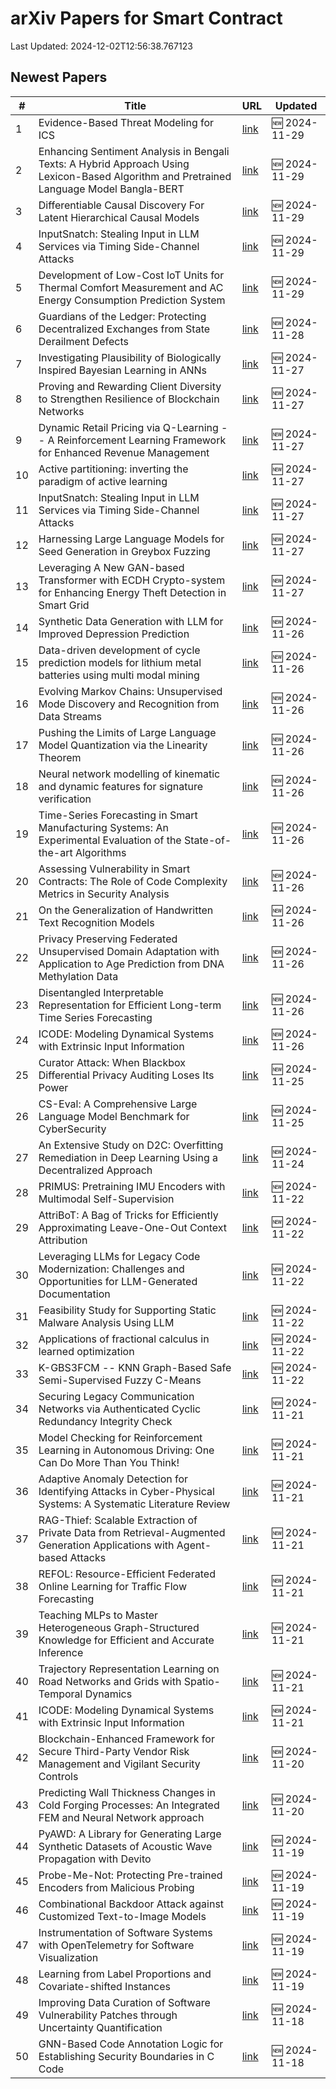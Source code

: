 # arXiv Papers for Smart Contract

Last Updated: 2024-12-02T12:56:38.767123

## Newest Papers

|\#|Title|URL|Updated|
|---|---|---|---|
|1|Evidence-Based Threat Modeling for ICS|[link](http://arxiv.org/abs/2411.19759v1)|🆕 2024-11-29|
|2|Enhancing Sentiment Analysis in Bengali Texts: A Hybrid Approach Using Lexicon-Based Algorithm and Pretrained Language Model Bangla-BERT|[link](http://arxiv.org/abs/2411.19584v1)|🆕 2024-11-29|
|3|Differentiable Causal Discovery For Latent Hierarchical Causal Models|[link](http://arxiv.org/abs/2411.19556v1)|🆕 2024-11-29|
|4|InputSnatch: Stealing Input in LLM Services via Timing Side-Channel Attacks|[link](http://arxiv.org/abs/2411.18191v2)|🆕 2024-11-29|
|5|Development of Low-Cost IoT Units for Thermal Comfort Measurement and AC Energy Consumption Prediction System|[link](http://arxiv.org/abs/2411.19536v1)|🆕 2024-11-29|
|6|Guardians of the Ledger: Protecting Decentralized Exchanges from State Derailment Defects|[link](http://arxiv.org/abs/2411.18935v1)|🆕 2024-11-28|
|7|Investigating Plausibility of Biologically Inspired Bayesian Learning in ANNs|[link](http://arxiv.org/abs/2411.18788v1)|🆕 2024-11-27|
|8|Proving and Rewarding Client Diversity to Strengthen Resilience of Blockchain Networks|[link](http://arxiv.org/abs/2411.18401v1)|🆕 2024-11-27|
|9|Dynamic Retail Pricing via Q-Learning -- A Reinforcement Learning Framework for Enhanced Revenue Management|[link](http://arxiv.org/abs/2411.18261v1)|🆕 2024-11-27|
|10|Active partitioning: inverting the paradigm of active learning|[link](http://arxiv.org/abs/2411.18254v1)|🆕 2024-11-27|
|11|InputSnatch: Stealing Input in LLM Services via Timing Side-Channel Attacks|[link](http://arxiv.org/abs/2411.18191v1)|🆕 2024-11-27|
|12|Harnessing Large Language Models for Seed Generation in Greybox Fuzzing|[link](http://arxiv.org/abs/2411.18143v1)|🆕 2024-11-27|
|13|Leveraging A New GAN-based Transformer with ECDH Crypto-system for Enhancing Energy Theft Detection in Smart Grid|[link](http://arxiv.org/abs/2411.18023v1)|🆕 2024-11-27|
|14|Synthetic Data Generation with LLM for Improved Depression Prediction|[link](http://arxiv.org/abs/2411.17672v1)|🆕 2024-11-26|
|15|Data-driven development of cycle prediction models for lithium metal batteries using multi modal mining|[link](http://arxiv.org/abs/2411.17625v1)|🆕 2024-11-26|
|16|Evolving Markov Chains: Unsupervised Mode Discovery and Recognition from Data Streams|[link](http://arxiv.org/abs/2411.17528v1)|🆕 2024-11-26|
|17|Pushing the Limits of Large Language Model Quantization via the Linearity Theorem|[link](http://arxiv.org/abs/2411.17525v1)|🆕 2024-11-26|
|18|Neural network modelling of kinematic and dynamic features for signature verification|[link](http://arxiv.org/abs/2411.17506v1)|🆕 2024-11-26|
|19|Time-Series Forecasting in Smart Manufacturing Systems: An Experimental Evaluation of the State-of-the-art Algorithms|[link](http://arxiv.org/abs/2411.17499v1)|🆕 2024-11-26|
|20|Assessing Vulnerability in Smart Contracts: The Role of Code Complexity Metrics in Security Analysis|[link](http://arxiv.org/abs/2411.17343v1)|🆕 2024-11-26|
|21|On the Generalization of Handwritten Text Recognition Models|[link](http://arxiv.org/abs/2411.17332v1)|🆕 2024-11-26|
|22|Privacy Preserving Federated Unsupervised Domain Adaptation with Application to Age Prediction from DNA Methylation Data|[link](http://arxiv.org/abs/2411.17287v1)|🆕 2024-11-26|
|23|Disentangled Interpretable Representation for Efficient Long-term Time Series Forecasting|[link](http://arxiv.org/abs/2411.17257v1)|🆕 2024-11-26|
|24|ICODE: Modeling Dynamical Systems with Extrinsic Input Information|[link](http://arxiv.org/abs/2411.13914v2)|🆕 2024-11-26|
|25|Curator Attack: When Blackbox Differential Privacy Auditing Loses Its Power|[link](http://arxiv.org/abs/2411.16516v1)|🆕 2024-11-25|
|26|CS-Eval: A Comprehensive Large Language Model Benchmark for CyberSecurity|[link](http://arxiv.org/abs/2411.16239v1)|🆕 2024-11-25|
|27|An Extensive Study on D2C: Overfitting Remediation in Deep Learning Using a Decentralized Approach|[link](http://arxiv.org/abs/2411.15876v1)|🆕 2024-11-24|
|28|PRIMUS: Pretraining IMU Encoders with Multimodal Self-Supervision|[link](http://arxiv.org/abs/2411.15127v1)|🆕 2024-11-22|
|29|AttriBoT: A Bag of Tricks for Efficiently Approximating Leave-One-Out Context Attribution|[link](http://arxiv.org/abs/2411.15102v1)|🆕 2024-11-22|
|30|Leveraging LLMs for Legacy Code Modernization: Challenges and Opportunities for LLM-Generated Documentation|[link](http://arxiv.org/abs/2411.14971v1)|🆕 2024-11-22|
|31|Feasibility Study for Supporting Static Malware Analysis Using LLM|[link](http://arxiv.org/abs/2411.14905v1)|🆕 2024-11-22|
|32|Applications of fractional calculus in learned optimization|[link](http://arxiv.org/abs/2411.14855v1)|🆕 2024-11-22|
|33|K-GBS3FCM -- KNN Graph-Based Safe Semi-Supervised Fuzzy C-Means|[link](http://arxiv.org/abs/2411.14728v1)|🆕 2024-11-22|
|34|Securing Legacy Communication Networks via Authenticated Cyclic Redundancy Integrity Check|[link](http://arxiv.org/abs/2411.14394v1)|🆕 2024-11-21|
|35|Model Checking for Reinforcement Learning in Autonomous Driving: One Can Do More Than You Think!|[link](http://arxiv.org/abs/2411.14375v1)|🆕 2024-11-21|
|36|Adaptive Anomaly Detection for Identifying Attacks in Cyber-Physical Systems: A Systematic Literature Review|[link](http://arxiv.org/abs/2411.14278v1)|🆕 2024-11-21|
|37|RAG-Thief: Scalable Extraction of Private Data from Retrieval-Augmented Generation Applications with Agent-based Attacks|[link](http://arxiv.org/abs/2411.14110v1)|🆕 2024-11-21|
|38|REFOL: Resource-Efficient Federated Online Learning for Traffic Flow Forecasting|[link](http://arxiv.org/abs/2411.14046v1)|🆕 2024-11-21|
|39|Teaching MLPs to Master Heterogeneous Graph-Structured Knowledge for Efficient and Accurate Inference|[link](http://arxiv.org/abs/2411.14035v1)|🆕 2024-11-21|
|40|Trajectory Representation Learning on Road Networks and Grids with Spatio-Temporal Dynamics|[link](http://arxiv.org/abs/2411.14014v1)|🆕 2024-11-21|
|41|ICODE: Modeling Dynamical Systems with Extrinsic Input Information|[link](http://arxiv.org/abs/2411.13914v1)|🆕 2024-11-21|
|42|Blockchain-Enhanced Framework for Secure Third-Party Vendor Risk Management and Vigilant Security Controls|[link](http://arxiv.org/abs/2411.13447v1)|🆕 2024-11-20|
|43|Predicting Wall Thickness Changes in Cold Forging Processes: An Integrated FEM and Neural Network approach|[link](http://arxiv.org/abs/2411.13366v1)|🆕 2024-11-20|
|44|PyAWD: A Library for Generating Large Synthetic Datasets of Acoustic Wave Propagation with Devito|[link](http://arxiv.org/abs/2411.12636v1)|🆕 2024-11-19|
|45|Probe-Me-Not: Protecting Pre-trained Encoders from Malicious Probing|[link](http://arxiv.org/abs/2411.12508v1)|🆕 2024-11-19|
|46|Combinational Backdoor Attack against Customized Text-to-Image Models|[link](http://arxiv.org/abs/2411.12389v1)|🆕 2024-11-19|
|47|Instrumentation of Software Systems with OpenTelemetry for Software Visualization|[link](http://arxiv.org/abs/2411.12380v1)|🆕 2024-11-19|
|48|Learning from Label Proportions and Covariate-shifted Instances|[link](http://arxiv.org/abs/2411.12334v1)|🆕 2024-11-19|
|49|Improving Data Curation of Software Vulnerability Patches through Uncertainty Quantification|[link](http://arxiv.org/abs/2411.11659v1)|🆕 2024-11-18|
|50|GNN-Based Code Annotation Logic for Establishing Security Boundaries in C Code|[link](http://arxiv.org/abs/2411.11567v1)|🆕 2024-11-18|
